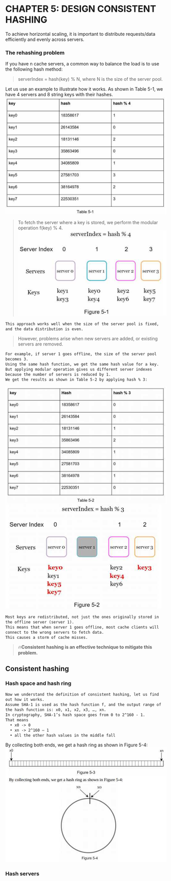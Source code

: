 # CHAPTER 5: DESIGN CONSISTENT HASHING
To achieve horizontal scaling, it is important to distribute requests/data efficiently and evenly across servers. 

### The rehashing problem
If you have n  cache servers, a common way to balance the load is to use the following hash method:
> serverIndex = hash(key) % N, where N is the size of the server pool.

Let us use an example to illustrate how it works.
As shown in Table 5-1, we have 4 servers and 8 string keys with their hashes.
![t5-1](Image/tb5-1.jpg)
> To fetch the server where a key is stored, we perform the modular operation f(key) % 4.
![fg5-1](Image/fg5-1.jpg)

```
This approach works well when the size of the server pool is fixed, and the data distribution is even.
```
> However, problems arise when new servers are added, or existing servers are removed.
```
For example, if server 1 goes offline, the size of the server pool becomes 3.
Using the same hash function, we get the same hash value for a key.
But applying modular operation gives us different server indexes because the number of servers is reduced by 1.
We get the results as shown in Table 5-2 by applying hash % 3:
```
![t5-2](Image/tb5-2.jpg)
![fg5-2](Image/fg5-2.jpg)
```
Most keys are redistributed, not just the ones originally stored in the offline server (server 1).
This means that when server 1 goes offline, most cache clients will connect to the wrong servers to fetch data.
This causes a storm of cache misses.
```
> 🔥**Consistent hashing is an effective technique to mitigate this problem.**

## Consistent hashing
### Hash space and hash ring
```
Now we understand the definition of consistent hashing, let us find out how it works.
Assume SHA-1 is used as the hash function f, and the output range of the hash function is: x0, x1, x2, x3, …, xn.
In cryptography, SHA-1’s hash space goes from 0 to 2^160 - 1.
That means
  • x0 -> 0
  • xn -> 2^160 – 1
  • all the other hash values in the middle fall
```
By collecting both ends, we get a hash ring as shown in Figure 5-4:
![fg5-4](Image/fg5-4.jpg)

### Hash servers
